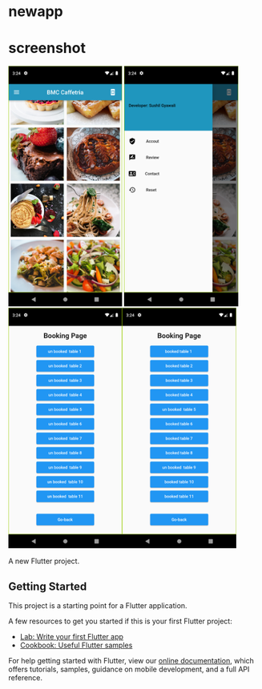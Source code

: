 # newapp

# screenshot

<img height="480px" src="1.png"> <img height="480px" src="2.png"><img height="480px" src="3.png"><img height="480px" src="4.png">

A new Flutter project.


## Getting Started

This project is a starting point for a Flutter application.

A few resources to get you started if this is your first Flutter project:


- [Lab: Write your first Flutter app](https://flutter.dev/docs/get-started/codelab)
- [Cookbook: Useful Flutter samples](https://flutter.dev/docs/cookbook)

For help getting started with Flutter, view our
[online documentation](https://flutter.dev/docs), which offers tutorials,
samples, guidance on mobile development, and a full API reference.
